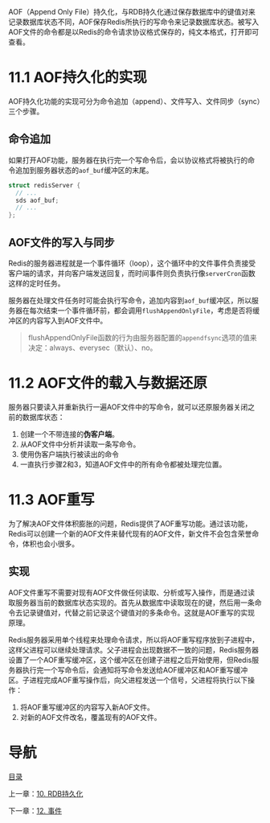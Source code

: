 AOF（Append Only File）持久化，与RDB持久化通过保存数据库中的键值对来记录数据库状态不同，AOF保存Redis所执行的写命令来记录数据库状态。被写入AOF文件的命令都是以Redis的命令请求协议格式保存的，纯文本格式，打开即可查看。

# 11.1 AOF持久化的实现

AOF持久化功能的实现可分为命令追加（append）、文件写入、文件同步（sync）三个步骤。

## 命令追加

如果打开AOF功能，服务器在执行完一个写命令后，会以协议格式将被执行的命令追加到服务器状态的`aof_buf`缓冲区的末尾。

```c
struct redisServer {
  // ...
  sds aof_buf;
  // ...
};
```

## AOF文件的写入与同步

Redis的服务器进程就是一个事件循环（loop），这个循环中的文件事件负责接受客户端的请求，并向客户端发送回复，而时间事件则负责执行像`serverCron`函数这样的定时任务。

服务器在处理文件任务时可能会执行写命令，追加内容到`aof_buf`缓冲区，所以服务器在每次结束一个事件循环前，都会调用`flushAppendOnlyFile`，考虑是否将缓冲区的内容写入到AOF文件中。

> flushAppendOnlyFile函数的行为由服务器配置的`appendfsync`选项的值来决定：always、everysec（默认）、no。

# 11.2 AOF文件的载入与数据还原

服务器只要读入并重新执行一遍AOF文件中的写命令，就可以还原服务器关闭之前的数据库状态：

1. 创建一个不带连接的**伪客户端**。
2. 从AOF文件中分析并读取一条写命令。
3. 使用伪客户端执行被读出的命令
4. 一直执行步骤2和3，知道AOF文件中的所有命令都被处理完位置。

# 11.3 AOF重写

为了解决AOF文件体积膨胀的问题，Redis提供了AOF重写功能。通过该功能，Redis可以创建一个新的AOF文件来替代现有的AOF文件，新文件不会包含荣誉命令，体积也会小很多。

## 实现

AOF文件重写不需要对现有AOF文件做任何读取、分析或写入操作，而是通过读取服务器当前的数据库状态实现的。首先从数据库中读取现在的键，然后用一条命令去记录键值对，代替之前记录这个键值对的多条命令。这就是AOF重写的实现原理。

Redis服务器采用单个线程来处理命令请求，所以将AOF重写程序放到子进程中，这样父进程可以继续处理请求。父子进程会出现数据不一致的问题，Redis服务器设置了一个AOF重写缓冲区，这个缓冲区在创建子进程之后开始使用，但Redis服务器执行完一个写命令后，会通知将写命令发送给AOF缓冲区和AOF重写缓冲区。子进程完成AOF重写操作后，向父进程发送一个信号，父进程将执行以下操作：

1. 将AOF重写缓冲区的内容写入新AOF文件。
2. 对新的AOF文件改名，覆盖现有的AOF文件。

# 导航

[目录](README.md)

上一章：[10. RDB持久化](ch10.md)

下一章：[12. 事件](ch12.md)
